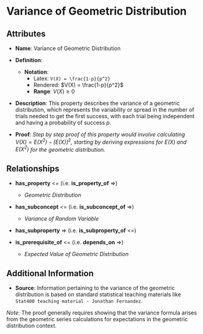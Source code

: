 # Variance of Geometric Distribution

## Attributes

- **Name**: Variance of Geometric Distribution

- **Definition**: 
  - **Notation**: 
    - Latex: `V(X) = \frac{1-p}{p^2}`
    - Rendered: $V(X) = \frac{1-p}{p^2}$
    - **Range**: $V(X) \geq 0$

- **Description**: This property describes the variance of a geometric distribution, which represents the variability or spread in the number of trials needed to get the first success, with each trial being independent and having a probability of success $p$.

- **Proof**: *Step by step proof of this property would involve calculating $V(X) = E(X^2) - [E(X)]^2$, starting by deriving expressions for $E(X)$ and $E(X^2)$ for the geometric distribution.*

## Relationships

- **has_property** <= (i.e. **is_property_of** =>) 
  - *Geometric Distribution*

- **has_subconcept** <= (i.e. **is_subconcept_of** =>) 
  - *Variance of Random Variable*

- **has_subproperty** => (i.e. **is_subproperty_of** <=)

- **is_prerequisite_of** <= (i.e. **depends_on** =>) 
  - *Expected Value of Geometric Distribution*

## Additional Information

- **Source**: Information pertaining to the variance of the geometric distribution is based on standard statistical teaching materials like `Stat400 teaching material - Jonathan Fernandez`. 

*Note*: The proof generally requires showing that the variance formula arises from the geometric series calculations for expectations in the geometric distribution context.